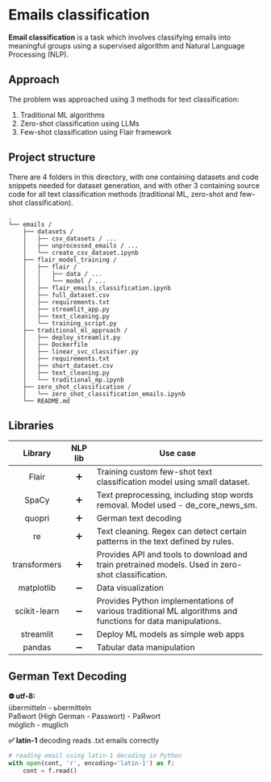 # Emails classification 
<b>Email classification</b> is a task which involves classifying emails into meaningful groups using a supervised algorithm and Natural Language Processing (NLP).

## Approach 

The problem was approached using 3 methods for text classification:
<ol>
<li> Traditional ML algorithms 
<li> Zero-shot classification using LLMs
<li> Few-shot classification using Flair framework
</ol>

## Project structure 
There are 4 folders in this directory, with one containing datasets and code snippets needed for dataset generation, and with other 3 containing source code for all text classification methods (traditional ML, zero-shot and few-shot classification). 

```
.
└── emails /
    ├── datasets /
    │   ├── csv_datasets / ...
    │   ├── unprocessed_emails / ...
    │   └── create_csv_dataset.ipynb
    ├── flair_model_training /
    │   ├── flair /
    │   │   ├── data / ...
    │   │   └── model / ...
    │   ├── flair_emails_classification.ipynb 
    │   ├── full_dataset.csv 
    │   ├── requirements.txt 
    │   ├── streamlit_app.py 
    │   ├── text_cleaning.py
    │   └── training_script.py
    ├── traditional_ml_approach /
    │   ├── deploy_streamlit.py 
    │   ├── Dockerfile
    │   ├── linear_svc_classifier.py
    │   ├── requirements.txt
    │   ├── short_dataset.csv
    │   ├── text_cleaning.py
    │   └── traditional_mp.ipynb
    ├── zero_shot_classification /
    │   └── zero_shot_classification_emails.ipynb
    └── README.md
```

## Libraries 

| Library  |<center> NLP lib  |<center>Use case |
|:---:|:---:|---|
| Flair  | :heavy_plus_sign:  |Training custom few-shot text classification model using small dataset.|
|  SpaCy | :heavy_plus_sign: | Text preprocessing, including stop words removal. Model used - de_core_news_sm. |
| quopri  | :heavy_plus_sign: | German text decoding | 
| re  |  :heavy_plus_sign: | Text cleaning. Regex can detect certain patterns in the text defined by rules. |
| transformers | :heavy_plus_sign: | Provides API and tools to download and train pretrained models. Used in zero-shot classification. | 
|  matplotlib| :heavy_minus_sign:  | Data visualization | 
| scikit-learn | :heavy_minus_sign:  | Provides Python implementations of various traditional ML algorithms and functions for data manipulations. | 
| streamlit  | :heavy_minus_sign:  | Deploy ML models as simple web apps | 
| pandas | :heavy_minus_sign: | Tabular data manipulation | 

## German Text Decoding 
<b> :no_entry: utf-8: </b> <br>
übermitteln - ьbermitteln <br>
Paßwort (High German - Passwort) - PaЯwort <br>
möglich - mцglich <br>

<b> :white_check_mark: latin-1</b> decoding reads .txt emails correctly 

``` python
# reading email using latin-1 decoding in Python
with open(cont, 'r', encoding='latin-1') as f:
    cont = f.read()
```